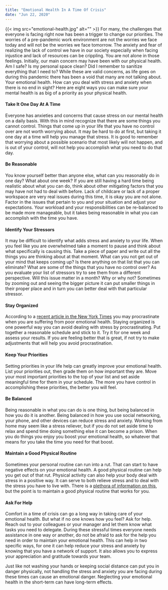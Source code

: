 ```yaml
---
title: "Emotional Health In A Time Of Crisis"
date: "Jun 22, 2020"
---
```

{{< img src="emotional-health.jpg" alt="" >}}
For many, the challenges that everyone is facing right now has been a trigger to change our priorities.  The worries of a pre-pandemic work environment are not the worries we face today and will not be the worries we face tomorrow.  The anxiety and fear of realizing the lack of control we have in our society especially when facing injustice and lack of resources can be crippling.  You are not alone in those feelings.  Initially, our main concern may have been with our physical health.  Am I safe?  Is my personal space clean?  Did I remember to sanitize everything that I need to?  While these are valid concerns, as life goes on during this pandemic there has been a void that many are not talking about.  Your emotional health.  How can you deal with stress and anxiety when there is no end in sight?  Here are eight ways you can make sure your mental health is as big of a priority as your physical health.

#### Take It One Day At A Time
Everyone has anxieties and concerns that cause stress on our mental health on a daily basis. With this in mind recognize that there are some things you cannot control.  Things that come up in your life that you have no control over are not worth worrying about.  It may be hard to do at first, but taking it one day at a time will help you manage that stress.  It is good to remember that worrying about a possible scenario that most likely will not happen, and is out of your control, will not help you accomplish what you need to do that day.

#### Be Reasonable
You know yourself better than anyone else, what can you reasonably do in one day?  What about one week?  If you are still having a hard time being realistic about what you can do, think about other mitigating factors that you may have not had to deal with before.  Lack of childcare or lack of a proper workspace are very real issues during this time, it is okay you are not alone.  Factor in the issues that pertain to you and your situation and adjust your expectations.  Your workload and your responsibilities can be re-balanced to be made more manageable, but it takes being reasonable in what you can accomplish with the time you have.

#### Identify Your Stressors
It may be difficult to identify what adds stress and anxiety to your life.  When you feel like you are overwhelmed take a moment to pause and think about what specifically is causing this.  Take a piece of paper and write out all the things you are thinking about at that moment.  What can you not get out of your mind that keeps coming up?  Is there anything on that list that you can eliminate?  What are some of the things that you have no control over?  As you evaluate your list of stressors try to see them from a different perspective.  Will this issue matter in a month?  Why or why not?  Sometimes by zooming out and seeing the bigger picture it can put smaller things in their proper place and in turn you can better deal with that particular stressor.

#### Stay Organized
According to a [recent article in the New York Times](https://www.nytimes.com/2019/03/25/smarter-living/why-you-procrastinate-it-has-nothing-to-do-with-self-control.html) you may procrastinate when you are suffering from poor emotional health.  Staying organized is one powerful way you can avoid dealing with stress by procrastinating.  Put together a reasonable schedule and stick to it.  Try it for one week and assess your results.   If you are feeling better that is great, if not try to make adjustments that will help you avoid procrastination.  

#### Keep Your Priorities
Setting priorities in your life help can greatly improve your emotional health.  List your priorities out, then grade them on how important they are.  Move your most important priorities to the top of your list and set aside meaningful time for them in your schedule.  The more you have control in accomplishing these priorities, the better you will feel.

#### Be Balanced
Being reasonable in what you can do is one thing, but being balanced in how you do it is another.  Being balanced in how you use social networking, your phone, and other devices can reduce stress and anxiety.  Working from home may seem like a stress reliever, but if you do not set aside time to relax and spend time doing something else it can become a prison.  When you do things you enjoy you boost your emotional health, so whatever that means for you take the time you need for that boost.  

#### Maintain a Good Physical Routine
Sometimes your personal routine can run into a rut.  That can start to have negative effects on your emotional health.  A good physical routine can help you get out of that rut.  Physical activity can also help your body deal with stress in a positive way.  It can serve to both relieve stress and to deal with the stress you have to live with.  There is a [plethora of information on this](https://www.who.int/publications/i/item/9789240003927?gclid=EAIaIQobChMIub6y8eqP6gIVzRErCh3Neg0cEAAYASAAEgLTGfD_BwE), but the point is to maintain a good physical routine that works for you.

#### Ask For Help
Comfort in a time of crisis can go a long way in taking care of your emotional health.  But what if no one knows how you feel?  Ask for help.  Reach out to your colleagues or your manager and let them know what tasks you need to delegate.  During these stressful times everyone needs assistance in one way or another, do not be afraid to ask for the help you need in order to maintain your emotional health. This can help in two specific ways, for one it can help reduce your stress and anxiety by knowing that you have a network of support.  It also allows you to express your appreciation and gratitude towards your team.  

Just like not washing your hands or keeping social distance can put you in danger physically, not handling the stress and anxiety you are facing during these times can cause an emotional danger.  Neglecting your emotional health in the short-term can have long-term effects.   
